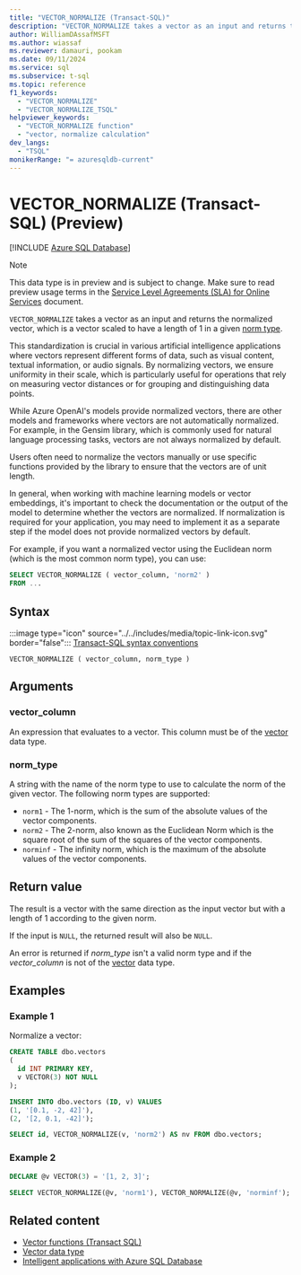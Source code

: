 ```yaml
---
title: "VECTOR_NORMALIZE (Transact-SQL)"
description: "VECTOR_NORMALIZE takes a vector as an input and returns the normalized vector, which is a vector scaled to have a length of 1 in a given norm type."
author: WilliamDAssafMSFT
ms.author: wiassaf
ms.reviewer: damauri, pookam
ms.date: 09/11/2024
ms.service: sql
ms.subservice: t-sql
ms.topic: reference
f1_keywords:
  - "VECTOR_NORMALIZE"
  - "VECTOR_NORMALIZE_TSQL"
helpviewer_keywords:
  - "VECTOR_NORMALIZE function"
  - "vector, normalize calculation"
dev_langs:
  - "TSQL"
monikerRange: "= azuresqldb-current"
---
```

# VECTOR_NORMALIZE (Transact-SQL) (Preview)

[!INCLUDE [Azure SQL Database](../../includes/applies-to-version/asdb.md)]

> [!NOTE]
> This data type is in preview and is subject to change. Make sure to read preview usage terms in the [Service Level Agreements (SLA) for Online Services](https://www.microsoft.com/licensing/docs/view/Service-Level-Agreements-SLA-for-Online-Services) document.

`VECTOR_NORMALIZE` takes a vector as an input and returns the normalized vector, which is a vector scaled to have a length of 1 in a given [norm type](https://mathworld.wolfram.com/VectorNorm.html).

This standardization is crucial in various artificial intelligence applications where vectors represent different forms of data, such as visual content, textual information, or audio signals. By normalizing vectors, we ensure uniformity in their scale, which is particularly useful for operations that rely on measuring vector distances or for grouping and distinguishing data points.

While Azure OpenAI's models provide normalized vectors, there are other models and frameworks where vectors are not automatically normalized. For example, in the Gensim library, which is commonly used for natural language processing tasks, vectors are not always normalized by default.

Users often need to normalize the vectors manually or use specific functions provided by the library to ensure that the vectors are of unit length.

In general, when working with machine learning models or vector embeddings, it's important to check the documentation or the output of the model to determine whether the vectors are normalized. If normalization is required for your application, you may need to implement it as a separate step if the model does not provide normalized vectors by default.

For example, if you want a normalized vector using the Euclidean norm (which is the most common norm type), you can use:

```sql
SELECT VECTOR_NORMALIZE ( vector_column, 'norm2' )
FROM ...
```

## Syntax

:::image type="icon" source="../../includes/media/topic-link-icon.svg" border="false"::: [Transact-SQL syntax conventions](../../t-sql/language-elements/transact-sql-syntax-conventions-transact-sql.md)  

```syntaxsql
VECTOR_NORMALIZE ( vector_column, norm_type )
```

## Arguments

### vector_column

An expression that evaluates to a vector. This column must be of the [vector](../../t-sql/data-types/vector-data-type.md) data type.

### norm_type

A string with the name of the norm type to use to calculate the norm of the given vector. The following norm types are supported:

- `norm1` - The 1-norm, which is the sum of the absolute values of the vector components.
- `norm2` - The 2-norm, also known as the Euclidean Norm which is the square root of the sum of the squares of the vector components.
- `norminf` - The infinity norm, which is the maximum of the absolute values of the vector components.

## Return value

The result is a vector with the same direction as the input vector but with a length of 1 according to the given norm.

If the input is `NULL`, the returned result will also be `NULL`.

An error is returned if *norm_type* isn't a valid norm type and if the *vector_column* is not of the [vector](../../t-sql/data-types/vector-data-type.md) data type.

## Examples

### Example 1

Normalize a vector:

```sql
CREATE TABLE dbo.vectors
(
  id INT PRIMARY KEY,
  v VECTOR(3) NOT NULL
);

INSERT INTO dbo.vectors (ID, v) VALUES 
(1, '[0.1, -2, 42]'),
(2, '[2, 0.1, -42]');

SELECT id, VECTOR_NORMALIZE(v, 'norm2') AS nv FROM dbo.vectors; 
```

### Example 2

```sql
DECLARE @v VECTOR(3) = '[1, 2, 3]';

SELECT VECTOR_NORMALIZE(@v, 'norm1'), VECTOR_NORMALIZE(@v, 'norminf'); 
```

## Related content

- [Vector functions (Transact SQL)](../..//t-sql/functions/vector-functions-transact-sql.md)
- [Vector data type](../../t-sql/data-types/vector-data-type.md)
- [Intelligent applications with Azure SQL Database](/azure/azure-sql/database/ai-artificial-intelligence-intelligent-applications)
